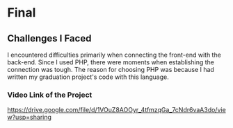 # Final
## Challenges I Faced<br>
I encountered difficulties primarily when connecting the front-end with the back-end. Since I used PHP, there were moments when establishing the connection was tough. The reason for choosing PHP was because I had written my graduation project's code with this language.

### Video Link of the Project
https://drive.google.com/file/d/1VOuZ8AOOyr_4tfmzqGa_7cNdr6vaA3do/view?usp=sharing
